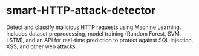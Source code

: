 # smart-HTTP-attack-detector
Detect and classify malicious HTTP requests using Machine Learning. Includes dataset preprocessing, model training (Random Forest, SVM, LSTM), and an API for real-time prediction to protect against SQL injection, XSS, and other web attacks.

